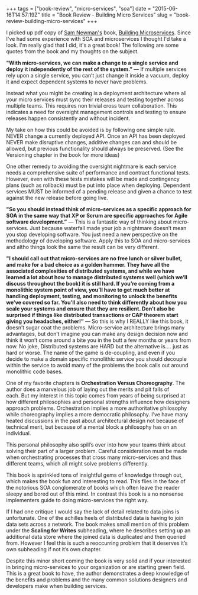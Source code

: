 +++
tags = ["book-review", "micro-services", "soa"]
date = "2015-06-16T14:57:19Z"
title = "Book Review - Building Micro Services"
slug = "book-review-building-micro-services"
+++

I picked up pdf copy of [Sam Newman's](http://samnewman.io) book, [Building Microservices](http://info.thoughtworks.com/building-microservices-book).
Since I've had some experience with SOA and microservices I thought I'd take a look.
I'm really glad that I did, it's a great book! The following are some quotes
from the book and my thoughts on the subject.

**"With micro-services, we can make a change to a single
service and deploy it independently of the rest of the
system.”** — If multiple services rely upon a single
service, you can’t just change it inside a vacuum, deploy it
and expect dependent systems to never have problems.

<!--more-->
Instead what you might be creating is a deployment architecture where all your
micro services must sync their releases and testing together across multiple
teams. This requires non trivial cross team collaboration. This indicates a
need for oversight management controls and testing to ensure releases happen
consistently and without incident.

My take on how this could be avoided is by following one
simple rule. NEVER change a currently deployed API. Once an
API has been deployed NEVER make disruptive changes, additive
changes can and should be allowed, but previous functionality
should always be preserved. (See the Versioning chapter in
the book for more ideas) 

One other remedy to avoiding the oversight nightmare is each
service needs a comprehensive suite of performance and
contract functional tests. However, even with these tests
mistakes will be made and contingency plans (such as
rollback) must be put into place when deploying. Dependent
services MUST be informed of a pending release and given a
chance to test against the new release before going live.

**"So you should instead think of micro-services as a
specific approach for SOA in the same way that XP or Scrum
are specific approaches for Agile software development.”** —
This is a fantastic way of thinking about micro-services.
Just because waterfall made your job a nightmare doesn’t mean
you stop developing software. You just need a new perspective
on the methodology of developing software. Apply this to SOA
and micro-services and altho things look the same the result
can be very different.

**"I should call out that micro-services are no free lunch or
silver bullet, and make for a bad choice as a golden hammer.
They have all the associated complexities of distributed
systems, and while we have learned a lot about how to manage
distributed systems well (which we’ll discuss throughout the
book) it is still hard. If you’re coming from a monolithic
system point of view, you’ll have to get much better at
handling deployment, testing, and monitoring to unlock the
benefits we’ve covered so far. You’ll also need to think
differently about how you scale your systems and ensure that
they are resilient. Don’t also be surprised if things like
distributed transactions or CAP theorem start giving you
headaches, either!”** — So this is why I REALLY like this
book, it doesn’t sugar coat the problems. Micro-service
architecture brings many advantages, but don’t imagine you
can make any design decision now and think it won’t come
around a bite you in the butt a few months or years from now.
No joke, Distributed systems are HARD but the alternative
is…. just as hard or worse. The name of the game is
de-coupling, and even if you decide to make a domain specific
monolithic service you should decouple within the service to
avoid many of the problems the book calls out around
monolithic code bases.

One of my favorite chapters is **Orchestration Versus
Choreography**. The author does a marvelous job of laying
out the merits and pit falls of each. But my interest in this
topic comes from years of being surprised at how
different philosophies and personal strengths influence how
designers approach problems. Orchestration implies a more
authoritative philosophy while choreography implies a more
democratic philosophy. I’ve have many heated discussions in
the past about architectural design not because of technical
merit, but because of a mental block a philosophy has on an
individual.

This personal philosophy also spill’s over into how your
teams think about solving their part of a larger problem.
Careful consideration must be made when orchestrating
processes that cross many micro-services and thus different
teams, which all might solve problems differently.

This book is sprinkled tons of insightful gems of knowledge
through out, which makes the book fun and interesting to
read. This flies in the face of the notorious SOA
conglomerate of books which often leave the reader sleepy and
bored out of this mind. In contrast this book is a no
nonsense implementers guide to doing micro-services the right
way.

If I had one critique I would say the lack of detail related
to data joins is unfortunate. One of the achilles heels of
distributed data is having to join data sets across a
network. The book makes small mention of this problem under
the **Scaling for Writes** subheading, where he describes
setting up an additional data store where the joined data is
duplicated and then queried from. However I feel this is such
a reoccurring problem that it deserves it’s own subheading if
not it’s own chapter.

Despite this minor short coming the book is very solid and if
your interested in bringing micro-services to your
organization or are starting green field. This is a great
book to have, the author demonstrates a deep knowledge of the
benefits and problems and the many common solutions designers
and developers make when building services.
